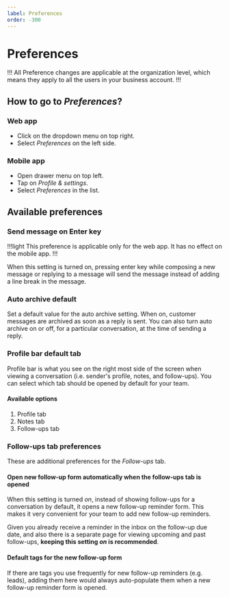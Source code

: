 ```yaml
---
label: Preferences
order: -300
---
```


# Preferences

!!!
All Preference changes are applicable at the organization level, which means they apply to all the users in your business account.
!!!

## How to go to *Preferences*?

### Web app

- Click on the dropdown menu on top right.
- Select *Preferences* on the left side.

### Mobile app

- Open drawer menu on top left.
- Tap on *Profile & settings*.
- Select *Preferences* in the list.

## Available preferences

### Send message on Enter key

!!!light
This preference is applicable only for the web app. It has no effect on the mobile app.
!!!

When this setting is turned on, pressing enter key while composing a new message or replying to a message will send the message instead of adding a line break in the message.

### Auto archive default

Set a default value for the auto archive setting. When on, customer messages are archived as soon as a reply is sent. You can also turn auto archive on or off, for a particular conversation, at the time of sending a reply.

### Profile bar default tab

Profile bar is what you see on the right most side of the screen when viewing a conversation (i.e. sender's profile, notes, and follow-ups). You can select which tab should be opened by default for your team.

#### Available options

1. Profile tab
2. Notes tab
3. Follow-ups tab

### Follow-ups tab preferences

These are additional preferences for the *Follow-ups* tab.

#### Open new follow-up form automatically when the follow-ups tab is opened

When this setting is turned *on*, instead of showing follow-ups for a conversation by default, it opens a new follow-up reminder form. This makes it very convenient for your team to add new follow-up reminders.

Given you already receive a reminder in the inbox on the follow-up due date, and also there is a separate page for viewing upcoming and past follow-ups, **keeping this setting *on* is recommended**.

#### Default tags for the new follow-up form

If there are tags you use frequently for new follow-up reminders (e.g. leads), adding them here would always auto-populate them when a new follow-up reminder form is opened.
